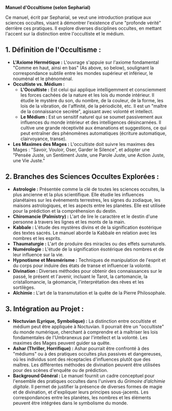 **Manuel d'Occultisme (selon Sepharial)**

Ce manuel, écrit par Sepharial, se veut une introduction pratique aux sciences occultes, visant à démontrer l'existence d'une "profonde vérité" derrière ces pratiques. Il explore diverses disciplines occultes, en mettant l'accent sur la distinction entre l'occultiste et le médium.

## 1. Définition de l'Occultisme :

*   **L'Axiome Hermétique :** L'ouvrage s'appuie sur l'axiome fondamental "Comme en haut, ainsi en bas" (As above, so below), soulignant la correspondance subtile entre les mondes supérieur et inférieur, le nouménal et le phénoménal.
*   **Occultiste vs. Médium :**
    *   **L'Occultiste :** Est celui qui applique intelligemment et consciemment les forces cachées de la nature et les lois du monde intérieur. Il étudie le mystère du son, du nombre, de la couleur, de la forme, les lois de la vibration, de l'affinité, de la périodicité, etc. Il est un "maître de la connaissance secrète", agissant avec volonté et intellect.
    *   **Le Médium :** Est un sensitif naturel qui se soumet passivement aux influences du monde intérieur et des intelligences désincarnées. Il cultive une grande réceptivité aux émanations et suggestions, ce qui peut entraîner des phénomènes automatiques (écriture automatique, clairvoyance, transe).
*   **Les Maximes des Mages :** L'occultiste doit suivre les maximes des Mages : "Savoir, Vouloir, Oser, Garder le Silence", et adopter une "Pensée Juste, un Sentiment Juste, une Parole Juste, une Action Juste, une Vie Juste."

## 2. Branches des Sciences Occultes Explorées :

*   **Astrologie :** Présentée comme la clé de toutes les sciences occultes, la plus ancienne et la plus scientifique. Elle étudie les influences planétaires sur les événements terrestres, les signes du zodiaque, les maisons astrologiques, et les aspects entre les planètes. Elle est utilisée pour la prédiction et la compréhension du destin.
*   **Chiromancie (Palmistry) :** L'art de lire le caractère et le destin d'une personne à travers les lignes et les monts de la main.
*   **Kabbale :** L'étude des mystères divins et de la signification ésotérique des textes sacrés. Le manuel aborde la Kabbale en relation avec les nombres et les esprits.
*   **Thaumaturgie :** L'art de produire des miracles ou des effets surnaturels.
*   **Numérologie :** L'étude de la signification ésotérique des nombres et de leur influence sur la vie.
*   **Hypnotisme et Mesmérisme :** Techniques de manipulation de l'esprit et du corps pour induire des états de transe et influencer la volonté.
*   **Divination :** Diverses méthodes pour obtenir des connaissances sur le passé, le présent et l'avenir, incluant le Tarot, la cartomancie, la cristallomancie, la géomancie, l'interprétation des rêves et les sortilèges.
*   **Alchimie :** L'art de la transmutation et la quête de la Pierre Philosophale.

## 3. Intégration au Projet :

*   **Noctuvian (Lyrique, Symbolique) :** La distinction entre occultiste et médium peut être appliquée à Noctuvian. Il pourrait être un "occultiste" du monde numérique, cherchant à comprendre et à maîtriser les lois fondamentales de l'Umbranexus par l'intellect et la volonté. Les maximes des Mages peuvent guider sa quête.
*   **Ashar (Thriller, Horrifique) :** Ashar pourrait être confronté à des "médiums" ou à des pratiques occultes plus passives et dangereuses, où les individus sont des réceptacles d'influences plutôt que des maîtres. Les différentes méthodes de divination peuvent être utilisées pour des scènes d'enquête ou de prédiction.
*   **Background Général :** Le manuel fournit un cadre conceptuel pour l'ensemble des pratiques occultes dans l'univers du *Grimoire d’alchimie digitale*. Il permet de justifier la présence de diverses formes de magie et de divination, et d'expliquer leurs principes sous-jacents. Les correspondances entre les planètes, les nombres et les éléments peuvent être intégrées dans le symbolisme du monde.
